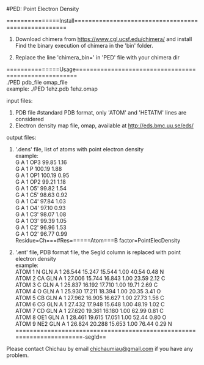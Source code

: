 
#PED: Point Electron Density

===============Install====================================================<br/>
1. Download chimera from https://www.cgl.ucsf.edu/chimera/ and install<br/>
Find the binary execution of chimera in the 'bin' folder.<br/>

2. Replace the line 'chimera_bin=' in 'PED' file with your chimera dir<br/>


===============Usage======================================================<br/>
./PED pdb_file omap_file<br/>
example:	./PED 1ehz.pdb 1ehz.omap<br/>

input files: <br/>
1. PDB file #standard PDB format, only 'ATOM' and 'HETATM' lines are considered<br/>
2. Electron density map file, omap, available at http://eds.bmc.uu.se/eds/<br/>

output files:<br/>
1. '.dens' file, list of atoms with point electron density<br/>
example:<br/>
G	A	1	OP3	99.85	1.16<br/>
G	A	1	P	100.19	1.88<br/>
G	A	1	OP1	100.19	0.95<br/>
G	A	1	OP2	99.21	1.18<br/>
G	A	1	O5'	99.82	1.54<br/>
G	A	1	C5'	98.63	0.92<br/>
G	A	1	C4'	97.84	1.03<br/>
G	A	1	O4'	97.10	0.93<br/>
G	A	1	C3'	98.07	1.08<br/>
G	A	1	O3'	99.39	1.05<br/>
G	A	1	C2'	96.96	1.53<br/>
G	A	1	O2'	96.77	0.99<br/>
Residue=Ch===#Res======Atom===B factor=PointElecDensity<br/>

2. '.ent' file, PDB format file, the SegId column is replaced with point electron density<br/>
example:<br/>
ATOM      1  N   GLN A   1      26.544  15.247  15.544  1.00 40.54      0.48 N  <br/>
ATOM      2  CA  GLN A   1      27.006  15.744  16.843  1.00 23.59      2.12 C  <br/>
ATOM      3  C   GLN A   1      25.837  16.192  17.710  1.00 19.71      2.69 C  <br/>
ATOM      4  O   GLN A   1      25.930  17.211  18.394  1.00 20.35      3.41 O  <br/>
ATOM      5  CB  GLN A   1      27.962  16.905  16.627  1.00 27.73      1.56 C  <br/>
ATOM      6  CG  GLN A   1      27.432  17.948  15.648  1.00 48.19      1.02 C  <br/>
ATOM      7  CD  GLN A   1      27.620  19.361  16.180  1.00 62.99      0.81 C  <br/>
ATOM      8  OE1 GLN A   1      28.461  19.615  17.051  1.00 52.44      0.80 O  <br/>
ATOM      9  NE2 GLN A   1      26.824  20.288  15.653  1.00 76.44      0.29 N  <br/>
======================================================================-segId==<br/>



Please contact Chichau by email chichaumiau@gmail.com if you have any problem.

